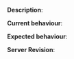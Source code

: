 [//]: # (Enclose links to things related to the bug using http://wowhead.com or any other TBC database.)
[//]: # (You can use screenshot ingame to visual the issue.)
[//]: # (Write your tickets according to the format:)
[//]: # ([Quest][Azuremyst Isle] Red Snapper - Very Tasty!)
[//]: # ([NPC] Magistrix Erona)
[//]: # ([Spell][Mage] Fireball)
[//]: # ([Npc][Drop] Ghostclaw Lynx)
[//]: # ([Web] Armory doesnt work)

**Description**: 

**Current behaviour**:

**Expected behaviour**: 

**Server Revision**: 

